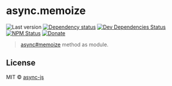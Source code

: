 # async.memoize

![Last version](https://img.shields.io/github/tag/async-js/async.memoize.svg?style=flat-square)
[![Dependency status](http://img.shields.io/david/async-js/async.memoize.svg?style=flat-square)](https://david-dm.org/async-js/async.memoize)
[![Dev Dependencies Status](http://img.shields.io/david/dev/async-js/async.memoize.svg?style=flat-square)](https://david-dm.org/async-js/async.memoize#info=devDependencies)
[![NPM Status](http://img.shields.io/npm/dm/async.memoize.svg?style=flat-square)](https://www.npmjs.org/package/async.memoize)
[![Donate](https://img.shields.io/badge/donate-paypal-blue.svg?style=flat-square)](https://paypal.me/kikobeats)

> [async#memoize](https://github.com/async-js/async#async.memoize) method as module.

## License

MIT © [async-js](https://github.com/async-js)
